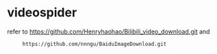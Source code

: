 # videospider

refer to https://github.com/Henryhaohao/Bilibili_video_download.git  and
         
         https://github.com/nnngu/BaiduImageDownload.git
